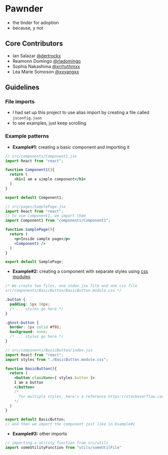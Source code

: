 # Pawnder

- the tinder for adoption
- because, y not

## Core Contributors
- Ian Salazar [@dertrockx](https://github.com/dertrockx)
- Reamonn Domingo [@rladomingo](https://github.com/rladomingo)
- Sophia Nakashima [@xrrhythmxx](https://github.com/rladomingo)
- Lea Marie Somoson [@xxyangxx](https://github.com/xxyangxx)

## Guidelines

### File imports

- I had set up this project to use alias import by creating a file called `jsconfig.json`
- to see examples, just keep scrolling

### Example patterns

- **Example#1:** creating a basic component and importing it

```jsx
// src/components/Component1.jsx
import React from "react";

function Component1(){
  return (
    <h1>I am a simple component</h1>
  )
}

export default Component1;
```
```jsx
// src/pages/SamplePage.jsx
import React from "react";
// to use Component1, we import them 
import Component1 from "components/Component1";

function SamplePage(){
  return (
    <p>Inside sample page</p>
    <Component1 />
  )
}

export default SamplePage;
```
- **Example#2:** creating a component with separate styles using [css modules](https://create-react-app.dev/docs/adding-a-css-modules-stylesheet/)
```css
/* We create two files, one index.jsx file and one css file 
src/components/BasicButton/BasicButton.module.css */

.button {
  padding: 5px 10px;
  /* ... styles go here */
}

.ghost-button {
  border: 1px solid #f91;
  background: none;
  /* ... styles go here */
}
```
```jsx
// src/components/BasicButton/index.jsx
import React from "react";
import styles from "./BasicButton.module.css";

function BasicButton(){
  return (
    <button className={ styles.button }> 
    I am a button
    </button>
    /*
      for multiple styles, here's a reference https://stackoverflow.com/questions/33949469/using-css-modules-how-do-i-define-more-than-one-style-name
    */
  )
}

export default BasicButton;
// and then we import the component just like in Example#1
```
- **Example#3:** other imports
```javascript
// importing a utility function from src/utils
import someUtilityFunction from "utils/someUtilFile"
```